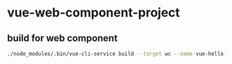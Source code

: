 # vue-web-component-project

##  build for web component
```bash
./node_modules/.bin/vue-cli-service build --target wc --name vue-hello-world ./src/main.js
```